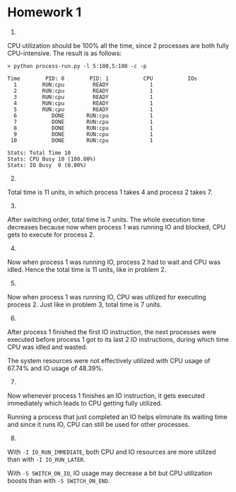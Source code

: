 # Homework 1

1.

CPU utilization should be 100% all the time, since 2 processes are both fully CPU-intensive. The result is as follows:

```
> python process-run.py -l 5:100,5:100 -c -p

Time        PID: 0        PID: 1           CPU           IOs
  1        RUN:cpu         READY             1
  2        RUN:cpu         READY             1
  3        RUN:cpu         READY             1
  4        RUN:cpu         READY             1
  5        RUN:cpu         READY             1
  6           DONE       RUN:cpu             1
  7           DONE       RUN:cpu             1
  8           DONE       RUN:cpu             1
  9           DONE       RUN:cpu             1
 10           DONE       RUN:cpu             1

Stats: Total Time 10
Stats: CPU Busy 10 (100.00%)
Stats: IO Busy  0 (0.00%)
```

2.

Total time is 11 units, in which process 1 takes 4 and process 2 takes 7.

3.

After switching order, total time is 7 units. The whole execution time decreases because now when process 1 was running IO and blocked, CPU gets to execute for process 2.

4.

Now when process 1 was running IO, process 2 had to wait and CPU was idled. Hence the total time is 11 units, like in problem 2.

5.

Now when process 1 was running IO, CPU was utilized for executing process 2. Just like in problem 3, total time is 7 units.

6.

After process 1 finished the first IO instruction, the next processes were executed before process 1 got to its last 2 IO instructions, during which time CPU was idled and wasted.

The system resources were not effectively utilized with CPU usage of 67.74% and IO usage of 48.39%.

7.

Now whenever process 1 finishes an IO instruction, it gets executed immediately which leads to CPU getting fully utilized.

Running a process that just completed an IO helps eliminate its waiting time and since it runs IO, CPU can still be used for other processes.

8.

With `-I IO_RUN_IMMEDIATE`, both CPU and IO resources are more utilized than with `-I IO_RUN_LATER`.

With `-S SWITCH_ON_IO`, IO usage may decrease a bit but CPU utilization boosts than with `-S SWITCH_ON_END`.
